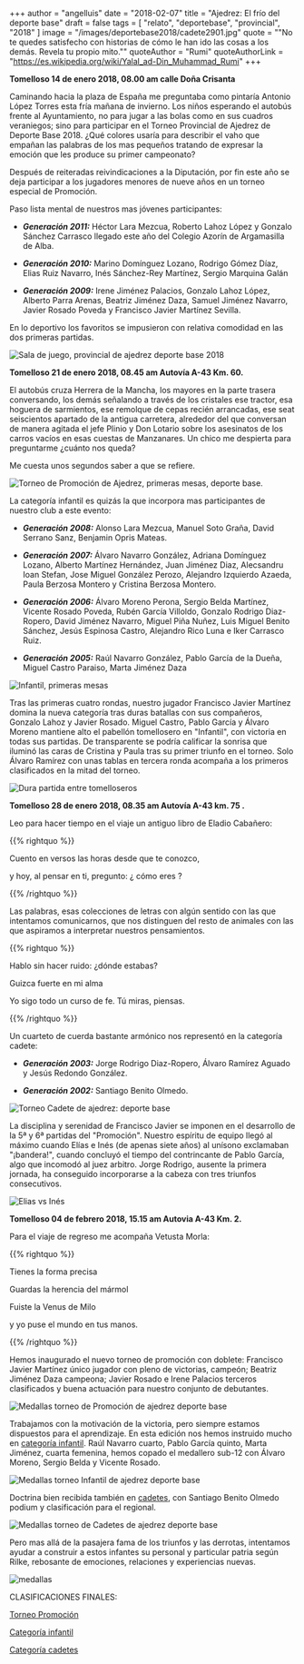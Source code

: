 +++
author = "angelluis"
date = "2018-02-07"
title = "Ajedrez: El frío del deporte base"
draft = false
tags = [ "relato", "deportebase", "provincial", "2018" ]
image = "/images/deportebase2018/cadete2901.jpg"
quote = "\"No te quedes satisfecho con historias de cómo le han ido las cosas a los demás. Revela tu propio mito.\""
quoteAuthor = "Rumi"
quoteAuthorLink = "https://es.wikipedia.org/wiki/Yalal_ad-Din_Muhammad_Rumi"
+++

**Tomelloso 14 de enero 2018, 08.00 am  calle Doña Crisanta**

Caminando hacia la plaza de España me preguntaba como pintaría Antonio López Torres esta fría mañana de invierno. Los niños esperando el autobús frente al Ayuntamiento, no para jugar a las bolas como en sus cuadros veraniegos; sino para participar en el Torneo Provincial de Ajedrez de Deporte Base 2018. ¿Qué colores usaría para describir el vaho que empañan las palabras de los mas pequeños tratando de expresar la emoción que les produce su primer campeonato?

Después de reiteradas reivindicaciones a la Diputación, por fin este año se deja participar a los jugadores menores de nueve años en un torneo especial de Promoción.

Paso lista mental de nuestros mas jóvenes participantes:

* ***Generación 2011:*** Héctor Lara Mezcua, Roberto Lahoz López y Gonzalo Sánchez Carrasco llegado este año del Colegio Azorín de Argamasilla de Alba.

* ***Generación 2010:*** Marino Domínguez Lozano, Rodrigo Gómez Díaz, Elias Ruiz Navarro, Inés Sánchez-Rey Martínez, Sergio Marquina Galán

* ***Generación 2009:*** Irene Jiménez Palacios, Gonzalo Lahoz López, Alberto Parra Arenas, Beatriz Jiménez Daza, Samuel Jiménez Navarro, Javier Rosado Poveda y Francisco Javier Martínez Sevilla.

En lo deportivo los favoritos se impusieron con relativa comodidad en las dos primeras partidas.

![Sala de juego, provincial de ajedrez deporte base 2018](/images/deportebase2018/general.jpg)

**Tomelloso 21 de enero 2018, 08.45 am  Autovía A-43  Km. 60.**

El autobús cruza Herrera de la Mancha, los mayores en la parte trasera conversando, los demás señalando a través de los cristales ese tractor, esa hoguera de sarmientos, ese remolque de cepas recién arrancadas, ese seat seiscientos apartado de la antigua carretera, alrededor del que conversan de manera agitada el jefe Plinio y Don Lotario sobre los asesinatos de los carros vacíos en esas cuestas de Manzanares. Un chico me despierta para preguntarme ¿cuánto nos queda?

Me cuesta unos segundos saber a que se refiere.

![Torneo de Promoción de Ajedrez, primeras mesas, deporte base.](/images/deportebase2018/promoc.jpg)

La categoría infantil es quizás la que incorpora mas participantes de nuestro club a este evento:

* ***Generación 2008:*** Alonso Lara Mezcua, Manuel Soto Graña, David Serrano Sanz, Benjamin Opris Mateas.

* ***Generación 2007:*** Álvaro Navarro González, Adriana Domínguez Lozano, Alberto Martínez Hernández, Juan Jiménez Diaz, Alecsandru Ioan Stefan, Jose Miguel González Perozo, Alejandro Izquierdo Azaeda, Paula Berzosa Montero y Cristina Berzosa Montero.

* ***Generación 2006:*** Álvaro Moreno Perona, Sergio Belda Martínez, Vicente Rosado Poveda, Rubén García Villoldo, Gonzalo Rodrigo Diaz-Ropero, David Jiménez Navarro, Miguel Piña Nuñez, Luis Miguel Benito Sánchez, Jesús Espinosa Castro, Alejandro Rico Luna e Iker Carrasco Ruiz. 

* ***Generación 2005:*** Raúl Navarro González, Pablo García de la Dueña, Miguel Castro Paraiso, Marta Jiménez Daza

![Infantil, primeras mesas](/images/deportebase2018/infantil.jpg)

Tras las primeras cuatro rondas, nuestro jugador Francisco Javier Martínez domina la nueva categoría tras duras batallas con sus compañeros, Gonzalo Lahoz y Javier Rosado. Miguel Castro, Pablo García y Álvaro Moreno mantiene alto el pabellón tomellosero en "Infantil", con victoria en todas sus partidas. De transparente se podría calificar la sonrisa que iluminó las caras de Cristina y Paula tras su primer triunfo en el torneo. Solo Álvaro Ramírez con unas tablas en tercera ronda acompaña a los primeros clasificados en la mitad del torneo.

![Dura partida entre tomelloseros](/images/deportebase2018/infant.jpg)


**Tomelloso 28 de enero 2018, 08.35 am  Autovía A-43  km. 75 .**

Leo para hacer tiempo en el viaje un antiguo libro de Eladio Cabañero:

{{% rightquo %}}     

Cuento en versos las horas desde que te conozco, 

y hoy, al pensar en ti, pregunto: ¿ cómo eres ?  

{{% /rightquo %}}

Las palabras, esas colecciones de letras con algún sentido con las que intentamos comunicarnos, que nos distinguen del resto de animales con las que aspiramos a interpretar nuestros pensamientos.

{{% rightquo %}}

Hablo sin hacer ruido: ¿dónde estabas?

Guizca fuerte en mi alma

Yo sigo todo un curso de fe. Tú miras, piensas.

{{% /rightquo %}}  

Un cuarteto de cuerda bastante armónico nos representó en la categoría cadete:

* ***Generación 2003:*** Jorge Rodrigo Diaz-Ropero, Álvaro Ramírez Aguado y Jesús Redondo González.

* ***Generación 2002:*** Santiago Benito Olmedo.

![Torneo Cadete de ajedrez: deporte base](/images/deportebase2018/cadete.jpg)

La disciplina y serenidad de Francisco Javier se imponen en el desarrollo de la 5ª y 6ª partidas del "Promoción". Nuestro espíritu de equipo llegó al máximo cuando Elías  e Inés (de apenas siete años) al unísono exclamaban "¡bandera!", cuando concluyó el tiempo del contrincante de Pablo García, algo que incomodó al juez arbitro. Jorge Rodrigo, ausente la primera jornada, ha conseguido incorporarse a la cabeza con tres triunfos consecutivos.

![Elias vs Inés](/images/deportebase2018/elias_ines.jpg)

**Tomelloso 04 de febrero 2018, 15.15 am Autovia A-43 Km. 2.**

Para el viaje de regreso me acompaña Vetusta Morla:

{{% rightquo %}}

Tienes la forma precisa

Guardas la herencia del mármol

Fuiste la Venus de Milo

y yo puse el mundo en tus manos.

{{% /rightquo %}}

Hemos inaugurado el nuevo torneo de promoción con doblete: Francisco Javier Martínez único jugador con pleno de victorias, campeón; Beatriz Jiménez Daza campeona; Javier Rosado e Irene Palacios terceros clasificados y buena actuación para nuestro conjunto de debutantes.

![Medallas torneo de Promoción de ajedrez deporte base](/images/deportebase2018/propod.jpg)

Trabajamos con la motivación de la victoria, pero siempre estamos dispuestos para el aprendizaje. En esta edición nos hemos instruido mucho en  [categoría infantil](https://info64.org/provincial-infantil-deporte-base-2018/standings). Raúl Navarro cuarto, Pablo García quinto, Marta Jiménez, cuarta femenina, hemos copado el medallero sub-12 con Álvaro Moreno, Sergio Belda y Vicente Rosado.

![Medallas torneo Infantil de ajedrez deporte base](/images/deportebase2018/medallas.jpg)

Doctrina bien recibida  también en [cadetes](https://info64.org/provincial-cadete-deporte-base-2018/standings), con Santiago Benito Olmedo podium y clasificación para el regional.

![Medallas torneo de Cadetes de ajedrez deporte base](/images/deportebase2018/santiago.jpg)

Pero mas allá de la pasajera fama de los triunfos y las derrotas, intentamos ayudar a construir a estos infantes su personal y particular patria según Rilke, rebosante de emociones, relaciones y experiencias nuevas.

![medallas](/images/deportebase2018/promocion.jpg)

CLASIFICACIONES FINALES:

[Torneo Promoción](https://info64.org/provincial-promocion-deporte-base-2018/standings)

[Categoría infantil](https://info64.org/provincial-infantil-deporte-base-2018/standings)

[Categoría cadetes](https://info64.org/provincial-cadete-deporte-base-2018/standings)
